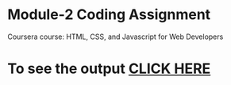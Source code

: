 
# Module-2 Coding Assignment

Coursera course: HTML, CSS, and Javascript for Web Developers

# To see the output [CLICK HERE](https://carmine-grimaldi.github.io/coursera-web-dev/Assignments/module-2/)
